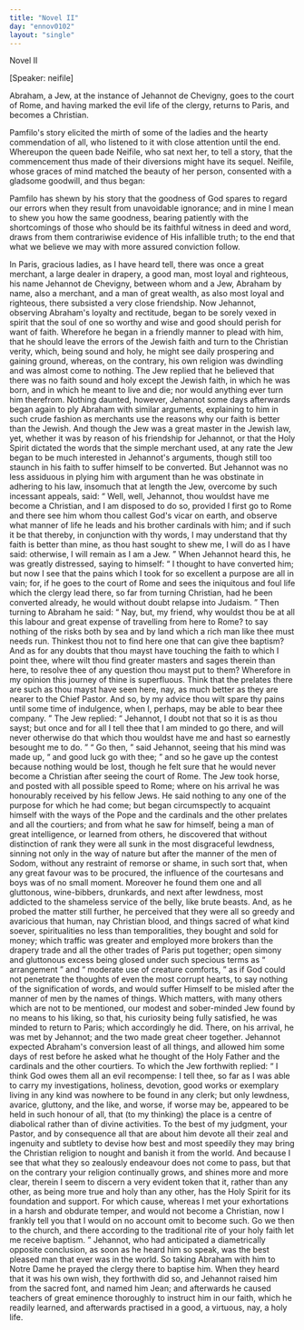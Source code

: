 ```yaml
---
title: "Novel II"
day: "ennov0102"
layout: "single"
---
```

<html>
 <head>
 </head>
 <body>
  <div id="nov0102" type="novella" who="neifile">
   <head>
    Novel II
   </head>
   <p>
    [Speaker: neifile]
   </p>
   <argument>
    <p>
     <milestone id="p01020001"/>
     Abraham, a Jew, at the instance of Jehannot de
 Chevigny, goes to the court of Rome, and having
 marked the evil life of the clergy, returns to Paris,
 and becomes a Christian.
    </p>
   </argument>
   <div3 type="commentary" who="author">
    <p>
     <milestone id="p01020002"/>
     <!--(sc)-->
     Pamfilo's
     <!--(/sc)-->
     story elicited the mirth of some of the ladies and the
	hearty commendation of all, who listened to it with close attention
	until the end. Whereupon the queen bade Neifile, who sat next
	her, to tell a story, that the commencement thus made of their
	diversions might have its sequel. Neifile, whose graces of mind
	matched the beauty of her person, consented with a gladsome goodwill,
	and thus began:
    </p>
   </div3>
   <div3 type="commentary" who="neifile">
    <p>
     <milestone id="p01020003"/>
     Pamfilo has shewn by his story that the goodness of God spares
 to regard our errors when they result from unavoidable ignorance;
 and in mine I mean to shew you how the same goodness, bearing
 patiently with the shortcomings of those who should be its faithful
 witness in deed and word, draws from them contrariwise evidence
 of His infallible truth; to the end that what we believe we may
 with more assured conviction follow.
    </p>
   </div3>
   <p>
    <milestone id="p01020004"/>
    In Paris, gracious ladies, as I have heard tell, there was once
 a great merchant, a large dealer in drapery, a good man, most loyal
 and righteous, his name Jehannot de Chevigny, between whom and
 a Jew, Abraham by name, also a merchant, and a man of great
 wealth, as also most loyal and righteous, there subsisted a very close
 friendship.
    <milestone id="p01020005"/>
    Now Jehannot, observing Abraham's loyalty and rectitude,
 began to be sorely vexed in spirit that the soul of one so
 worthy and wise and good should perish for want of faith.
    <milestone id="p01020006"/>
    Wherefore
 he began in a friendly manner to plead with him, that he should
    <pb n="35"/>
    leave the errors of the Jewish faith and turn to the Christian verity,
 which, being sound and holy, he might see daily prospering and
 gaining ground, whereas, on the contrary, his own religion was
 dwindling and was almost come to nothing.
    <milestone id="p01020007"/>
    The Jew replied that
 he believed that there was no faith sound and holy except the Jewish
 faith, in which he was born, and in which he meant to live and die;
 nor would anything ever turn him therefrom.
    <milestone id="p01020008"/>
    Nothing daunted,
 however, Jehannot some days afterwards began again to ply Abraham
 with similar arguments, explaining to him in such crude fashion as
 merchants use the reasons why our faith is better than the Jewish.
    <milestone id="p01020009"/>
    And though the Jew was a great master in the Jewish law, yet,
 whether it was by reason of his friendship for Jehannot, or that the
 Holy Spirit dictated the words that the simple merchant used, at any
 rate the Jew began to be much interested in Jehannot's arguments,
 though still too staunch in his faith to suffer himself to be converted.
    <milestone id="p01020010"/>
    But Jehannot was no less assiduous in plying him with argument
 than he was obstinate in adhering to his law, insomuch that at length
 the Jew, overcome by such incessant appeals, said:
    <q direct="unspecified">
     Well, well,
 Jehannot, thou wouldst have me become a Christian, and I am
 disposed to do so, provided I first go to Rome and there see him
 whom thou callest God's vicar on earth, and observe what manner
 of life he leads and his brother cardinals with him;
     <milestone id="p01020011"/>
     and if such it
 be that thereby, in conjunction with thy words, I may understand
 that thy faith is better than mine, as thou hast sought to shew me,
 I will do as I have said: otherwise, I will remain as I am a Jew.
    </q>
    <milestone id="p01020012"/>
    When Jehannot heard this, he was greatly distressed, saying to himself:
    <q direct="unspecified">
     I thought to have converted him; but now I see that the
 pains which I took for so excellent a purpose are all in vain; for, if he
 goes to the court of Rome and sees the iniquitous and foul life which
 the clergy lead there, so far from turning Christian, had he been
 converted already, he would without doubt relapse into Judaism.
    </q>
    <milestone id="p01020013"/>
    Then turning to Abraham he said:
    <q direct="unspecified">
     Nay, but, my friend, why
 wouldst thou be at all this labour and great expense of travelling
 from here to Rome? to say nothing of the risks both by sea and by
 land which a rich man like thee must needs run.
     <milestone id="p01020014"/>
     Thinkest thou
 not to find here one that can give thee baptism? And as for any
 doubts that thou mayst have touching the faith to which I point thee,
 where wilt thou find greater masters and sages therein than here, to
     <pb n="36"/>
     resolve thee of any question thou mayst put to them?
     <milestone id="p01020015"/>
     Wherefore
 in my opinion this journey of thine is superfluous. Think that the
 prelates there are such as thou mayst have seen here, nay, as much
 better as they are nearer to the Chief Pastor. And so, by my advice
 thou wilt spare thy pains until some time of indulgence, when I,
 perhaps, may be able to bear thee company.
    </q>
    <milestone id="p01020016"/>
    The Jew replied:
    <q direct="unspecified">
     Jehannot, I doubt not that so it is as thou sayst; but once and
 for all I tell thee that I am minded to go there, and will never otherwise
 do that which thou wouldst have me and hast so earnestly
 besought me to do.
    </q>
    <milestone id="p01020017"/>
    <q direct="unspecified">
     Go then,
    </q>
    said Jehannot, seeing that his
 mind was made up,
    <q direct="unspecified">
     and good luck go with thee;
    </q>
    and so he gave
 up the contest because nothing would be lost, though he felt sure
 that he would never become a Christian after seeing the court of
 Rome.
    <milestone id="p01020018"/>
    The Jew took horse, and posted with all possible speed
 to Rome; where on his arrival he was honourably received by his
 fellow Jews.
    <milestone id="p01020019"/>
    He said nothing to any one of the purpose for which
 he had come; but began circumspectly to acquaint himself with the
 ways of the Pope and the cardinals and the other prelates and all the
 courtiers; and from what he saw for himself, being a man of great
 intelligence, or learned from others, he discovered that without
 distinction of rank they were all sunk in the most disgraceful lewdness,
 sinning not only in the way of nature but after the manner
 of the men of Sodom, without any restraint of remorse or shame, in
 such sort that, when any great favour was to be procured, the influence
 of the courtesans and boys was of no small moment.
    <milestone id="p01020020"/>
    Moreover he
 found them one and all gluttonous, wine-bibbers, drunkards, and next
 after lewdness, most addicted to the shameless service of the belly,
 like brute beasts.
    <milestone id="p01020021"/>
    And, as he probed the matter still further, he
 perceived that they were all so greedy and avaricious that human, nay
 Christian blood, and things sacred of what kind soever, spiritualities
 no less than temporalities, they bought and sold for money; which
 traffic was greater and employed more brokers than the drapery trade
 and all the other trades of Paris put together; open simony and
 gluttonous excess being glosed under such specious terms as
    <q direct="unspecified">
     arrangement
    </q>
    and
    <q direct="unspecified">
     moderate use of creature comforts,
    </q>
    as if God could not
 penetrate the thoughts of even the most corrupt hearts, to say nothing
 of the signification of words, and would suffer Himself to be misled
 after the manner of men by the names of things.
    <milestone id="p01020022"/>
    Which matters,
    <pb n="37"/>
    with many others which are not to be mentioned, our modest and
 sober-minded Jew found by no means to his liking, so that, his
 curiosity being fully satisfied, he was minded to return to Paris; which
 accordingly he did.
    <milestone id="p01020023"/>
    There, on his arrival, he was met by Jehannot;
 and the two made great cheer together. Jehannot expected Abraham's
 conversion least of all things, and allowed him some days of rest before
 he asked what he thought of the Holy Father and the cardinals and
 the other courtiers.
    <milestone id="p01020024"/>
    To which the Jew forthwith replied:
    <q direct="unspecified">
     I think
 God owes them all an evil recompense: I tell thee, so far as I was
 able to carry my investigations, holiness, devotion, good works or
 exemplary living in any kind was nowhere to be found in any clerk;
 but only lewdness, avarice, gluttony, and the like, and worse, if worse
 may be, appeared to be held in such honour of all, that (to my thinking)
 the place is a centre of diabolical rather than of divine activities.
     <milestone id="p01020025"/>
     To the best of my judgment, your Pastor, and by consequence all
 that are about him devote all their zeal and ingenuity and subtlety
 to devise how best and most speedily they may bring the Christian
 religion to nought and banish it from the world.
     <milestone id="p01020026"/>
     And because I see
 that what they so zealously endeavour does not come to pass, but
 that on the contrary your religion continually grows, and shines
 more and more clear, therein I seem to discern a very evident token
 that it, rather than any other, as being more true and holy than any
 other, has the Holy Spirit for its foundation and support.
     <milestone id="p01020027"/>
     For which
 cause, whereas I met your exhortations in a harsh and obdurate
 temper, and would not become a Christian, now I frankly tell you
 that I would on no account omit to become such. Go we then to
 the church, and there according to the traditional rite of your holy
 faith let me receive baptism.
    </q>
    <milestone id="p01020028"/>
    Jehannot, who had anticipated a
 diametrically opposite conclusion, as soon as he heard him so speak,
 was the best pleased man that ever was in the world. So taking
 Abraham with him to Notre Dame he prayed the clergy there to
 baptise him.
    <milestone id="p01020029"/>
    When they heard that it was his own wish, they forthwith
 did so, and Jehannot raised him from the sacred font, and named
 him Jean; and afterwards he caused teachers of great eminence
 thoroughly to instruct him in our faith, which he readily learned,
 and afterwards practised in a good, a virtuous, nay, a holy life.
   </p>
  </div>
 </body>
</html>